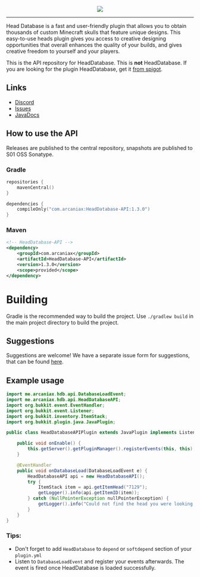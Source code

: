 <p align="center">
    <img src="https://i.imgur.com/rWd7qpw.png">
</p>

---

Head Database is a fast and user-friendly plugin that allows you to obtain thousands of custom Minecraft skulls that feature unique designs.
This easy-to-use heads plugin gives you access to creative designing opportunities that overall enhances the quality of your builds, and gives creative freedom to yourself and your players.

This is the API repository for HeadDatabase. This is **not** HeadDatabase.
If you are looking for the plugin HeadDatabase, get it [from spigot](https://www.spigotmc.org/resources/14280/).

## Links

* [Discord](https://discord.gg/jpRVrjd)
* [Issues](https://github.com/Arcaniax-Development/HeadDatabase-API/issues)
* [JavaDocs](https://javadoc.io/doc/com.arcaniax/HeadDatabase-API)

## How to use the API
Releases are published to the central repository, snapshots are published to S01 OSS Sonatype.

### Gradle
```kotlin
repositories {
    mavenCentral()
}

dependencies {
    compileOnly("com.arcaniax:HeadDatabase-API:1.3.0")
}
```

### Maven
```xml
<!-- HeadDatabase-API -->
<dependency>
    <groupId>com.arcaniax</groupId>
    <artifactId>HeadDatabase-API</artifactId>
    <version>1.3.0</version>
    <scope>provided</scope>
</dependency>
```

# Building
Gradle is the recommended way to build the project. Use `./gradlew build` in the main project directory to build the project.

## Suggestions
Suggestions are welcome! We have a separate issue form for suggestions, that can be found [here](https://github.com/Brennian/HeadDatabase-API/issues).

## Example usage
```java
import me.arcaniax.hdb.api.DatabaseLoadEvent;
import me.arcaniax.hdb.api.HeadDatabaseAPI;
import org.bukkit.event.EventHandler;
import org.bukkit.event.Listener;
import org.bukkit.inventory.ItemStack;
import org.bukkit.plugin.java.JavaPlugin;

public class HeadDatabaseAPIPlugin extends JavaPlugin implements Listener {

    public void onEnable() {
        this.getServer().getPluginManager().registerEvents(this, this);
    }

    @EventHandler
    public void onDatabaseLoad(DatabaseLoadEvent e) {
        HeadDatabaseAPI api = new HeadDatabaseAPI();
        try {
            ItemStack item = api.getItemHead("7129");
            getLogger().info(api.getItemID(item));
        } catch (NullPointerException nullPointerException) {
            getLogger().info("Could not find the head you were looking for");
        }
    }
}
```
### Tips:

- Don't forget to add `HeadDatabase` to `depend` or `softdepend` section of your `plugin.yml`
- Listen to `DatabaseLoadEvent` and register your events afterwards. The event is fired once HeadDatabase is loaded successfully.
